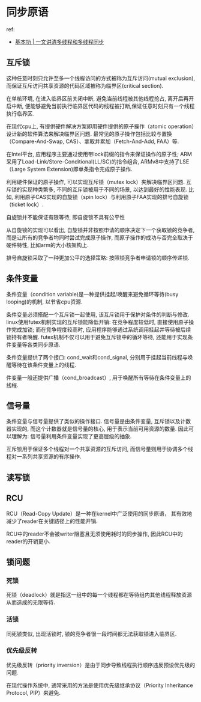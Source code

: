 # 同步原语
ref:
- [基本功 | 一文讲清多线程和多线程同步](https://my.oschina.net/meituantech/blog/11585606)

## 互斥锁
这种任意时刻只允许至多一个线程访问的方式被称为互斥访问(mutual exclusion), 而保证互斥访问共享资源的代码区域被称为临界区(critical section).

在单核环境, 在进入临界区前关闭中断, 避免当前线程被其他线程抢占, 离开后再开启中断, 便能够避免当前执行临界区代码的线程被打断,保证任意时刻只有一个线程执行临界区.

在现代cpu上, 有提供硬件解决方案即用硬件提供的原子操作（atomic operation）设计新的软件算法来解决临界区问题. 最常见的原子操作包括比较与置换（Compare-And-Swap, CAS）、拿取并累加（Fetch-And-Add, FAA）等.

在Intel平台, 应用程序主要通过使用带lock前缀的指令来保证操作的原子性; ARM采用了Load-Link/Store-Conditional(LL/SC)的指令组合, ARMv8中支持了LSE（Large System Extension)即单条指令完成原子操作.

利用硬件保证的原子操作, 可以实现互斥锁（mutex lock）夹解决临界区问题. 互斥锁的实现种类繁多, 不同的互斥锁被用于不同的场景, 以达到最好的性能表现. 比如, 利用原子CAS实现的自旋锁（spin lock）与利用原子FAA实现的排号自旋锁（ticket lock）.

自旋锁并不能保证有限等待, 即自旋锁不具有公平性

从自旋锁的实现可以看出, 自旋锁并非按照申请的顺序决定下一个获取锁的竞争者, 而是让所有的竞争者均同时尝试完成原子操作, 而原子操作的成功与否完全取决于硬件特性, 比如arm的大小核架构上.

排号自旋锁采取了一种更加公平的选择策略: 按照锁竞争者申请锁的顺序传递锁.

## 条件变量
条件变量（condition variable)是一种提供挂起/唤醒来避免循环等待(busy looping)的机制, 以节省cpu资源.

条件变量必须搭配一个互斥锁一起使用, 该互斥锁用于保护对条件的判断与修改. linux使用futex机制实现的互斥锁能降低开销: 在竞争程度较低时, 直接使用原子操作完成加锁; 而在竞争程度较高时, 应用程序能够通过系统调用挂起并等待被后续锁持有者唤醒. futex机制不仅可以用于避免互斥锁中的循环等待, 还能用于实现条件变量等各类同步原语.

条件变量提供了两个接口: cond_wait和cond_signal, 分别用于挂起当前线程与唤醒等待在该条件变量上的线程.

件变量一般还提供广播（cond_broadcast）, 用于唤醒所有等待在条件变量上的线程.

## 信号量
条件变量与信号量提供了类似的操作接口. 信号量是由条件变量, 互斥锁以及计数器实现的, 而这个计数器就是信号量的核心, 用于表示当前可用资源的数量. 因此可以理解为: 信号量利用条件变量实现了更高层级的抽象.

互斥锁用于保证多个线程对一个共享资源的互斥访问, 而信号量则用于协调多个线程对一系列共享资源的有序操作.

## 读写锁
## RCU
RCU（Read-Copy Update）是一种在kernel中广泛使用的同步原语， 其有效地减少了reader在关键路径上的性能开销.

RCU中的reader不会被writer阻塞且无须使用耗时的同步操作, 因此RCU中的reader的开销更小.

## 锁问题
### 死锁
死锁（deadlock）就是指这一组中的每一个线程都在等待组内其他线程释放资源从而造成的无限等待.

### 活锁
同死锁类似, 出现活锁时, 锁的竞争者很一段时间都无法获取锁进入临界区.

### 优先级反转
优先级反转（priority inversion）是由于同步导致线程执行顺序违反预设优先级的问题.

在现代操作系统中, 通常采用的方法是使用优先级继承协议（Priority Inheritance Protocol, PIP）来避免.